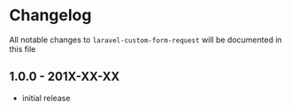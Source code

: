 # Changelog

All notable changes to `laravel-custom-form-request` will be documented in this file

## 1.0.0 - 201X-XX-XX

- initial release
